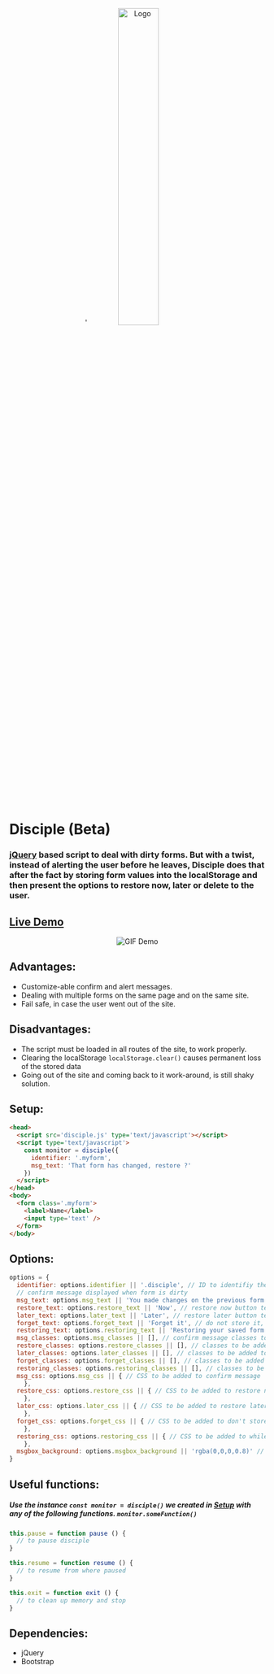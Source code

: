 <p align='center'>
'<img alt='Logo' src='https://audio-sequence.github.io/disciple.png' width='40%'></p>

# Disciple (Beta)

### [jQuery][75752037] based script to deal with dirty forms. But with a twist, instead of alerting the user before he leaves, Disciple does that after the fact by storing form values into the localStorage and then present the options to restore now, later or delete to the user.

  [75752037]: https://jquery.com "jQuery website"

## [Live Demo][20595752]

  [20595752]: https://audio-sequence.github.io/disciple.html "Live demo"
<p align='center'>
 <img src='https://audio-sequence.github.io/disciple.gif' alt='GIF Demo'>
</p>

## Advantages:
- Customize-able confirm and alert messages.
- Dealing with multiple forms on the same page and on the same site.
- Fail safe, in case the user went out of the site.

## Disadvantages:
- The script must be loaded in all routes of the site, to work properly.
- Clearing the localStorage `localStorage.clear()` causes permanent loss of the stored data
- Going out of the site and coming back to it work-around, is still shaky solution.

## Setup:
~~~html
<head>
  <script src='disciple.js' type='text/javascript'></script>
  <script type='text/javascript'>
    const monitor = disciple({
      identifier: '.myform',
      msg_text: 'That form has changed, restore ?'
    })
  </script>
</head>
<body>
  <form class='.myform'>
    <label>Name</label>
    <input type='text' />
  </form>
</body>
~~~

## Options:
~~~javascript
options = {
  identifier: options.identifier || '.disciple', // ID to identifiy the form to watch
  // confirm message displayed when form is dirty
  msg_text: options.msg_text || 'You made changes on the previous form without submiting. Do you wish to restore it ?',
  restore_text: options.restore_text || 'Now', // restore now button text
  later_text: options.later_text || 'Later', // restore later button text
  forget_text: options.forget_text || 'Forget it', // do not store it, button text
  restoring_text: options.restoring_text || 'Restoring your saved form ..', // msg displayed while restoring
  msg_classes: options.msg_classes || [], // confirm message classes to be added to the element
  restore_classes: options.restore_classes || [], // classes to be added to restore now button
  later_classes: options.later_classes || [], // classes to be added to restore later button
  forget_classes: options.forget_classes || [], // classes to be added to don't store button
  restoring_classes: options.restoring_classes || [], // classes to be added to message while restoring
  msg_css: options.msg_css || { // CSS to be added to confirm message
    },
  restore_css: options.restore_css || { // CSS to be added to restore now button
    },
  later_css: options.later_css || { // CSS to be added to restore later button
    },
  forget_css: options.forget_css || { // CSS to be added to don't store button
    },
  restoring_css: options.restoring_css || { // CSS to be added to while restoring message
    },
  msgbox_background: options.msgbox_background || 'rgba(0,0,0,0.8)' // Background color for messages div
}
~~~

## Useful functions:
##### Use the instance `const monitor = disciple()` we created in [Setup](#setup) with any of the following functions. `monitor.someFunction()`

~~~javascript
this.pause = function pause () {
  // to pause disciple
}

this.resume = function resume () {
  // to resume from where paused
}

this.exit = function exit () {
  // to clean up memory and stop
}
~~~

## Dependencies:
- jQuery
- Bootstrap
